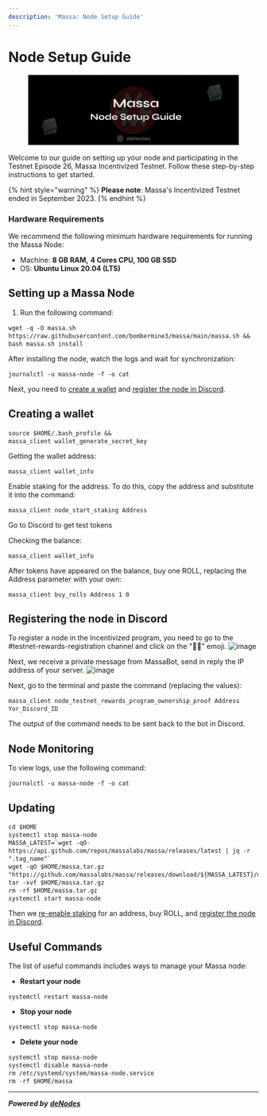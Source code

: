 ```yaml
---
description: 'Massa: Node Setup Guide'
---
```


# Node Setup Guide

<figure><img src="../.gitbook/assets/Massa Guide.png" alt=""><figcaption></figcaption></figure>

Welcome to our guide on setting up your node and participating in the Testnet Episode 26, Massa Incentivized Testnet. Follow these step-by-step instructions to get started.

{% hint style="warning" %}
**Please note**: Massa's Incentivized Testnet ended in September 2023.
{% endhint %}

### Hardware Requirements <a href="#hardware-requirements" id="hardware-requirements"></a>

We recommend the following minimum hardware requirements for running the Massa Node:

* Machine: **8 GB RAM,** **4 Cores CPU, 100 GB SSD**
* OS: **Ubuntu Linux 20.04 (LTS)**

## Setting up a Massa Node

1. Run the following command:

```
wget -q -O massa.sh https://raw.githubusercontent.com/bombermine3/massa/main/massa.sh && bash massa.sh install
```

After installing the node, watch the logs and wait for synchronization:

```
journalctl -u massa-node -f -o cat
```

Next, you need to [create a wallet](node-setup-guide.md#creating-a-wallet) and [register the node in Discord](node-setup-guide.md#registering-the-node-in-discord).

## Creating a wallet

```
source $HOME/.bash_profile &&
massa_client wallet_generate_secret_key
```

Getting the wallet address:

```
massa_client wallet_info
```

Enable staking for the address. To do this, copy the address and substitute it into the command:

```
massa_client node_start_staking Address
```

Go to Discord to get test tokens

Checking the balance:

```
massa_client wallet_info
```

After tokens have appeared on the balance, buy one ROLL, replacing the Address parameter with your own:

```
massa_client buy_rolls Address 1 0
```

## Registering the node in Discord

To register a node in the Incentivized program, you need to go to the #testnet-rewards-registration channel and click on the "👍🏻" emoji. ![image](https://github.com/denodesxyz/denodes-hub/assets/139079136/e51d35b7-a8d8-4d8e-962a-cf5238d3c0d9)

Next, we receive a private message from MassaBot, send in reply the IP address of your server. ![image](https://github.com/denodesxyz/denodes-hub/assets/139079136/fded2d29-faee-4a6b-9130-eaf4514d9757)

Next, go to the terminal and paste the command (replacing the values):

```
massa_client node_testnet_rewards_program_ownership_proof Address Yor_Discord_ID
```

The output of the command needs to be sent back to the bot in Discord.

## Node Monitoring

To view logs, use the following command:

```
journalctl -u massa-node -f -o cat
```

## Updating

```
cd $HOME
systemctl stop massa-node
MASSA_LATEST=`wget -qO- https://api.github.com/repos/massalabs/massa/releases/latest | jq -r ".tag_name"`
wget -qO $HOME/massa.tar.gz "https://github.com/massalabs/massa/releases/download/${MASSA_LATEST}/massa_${MASSA_LATEST}_release_linux.tar.gz"
tar -xvf $HOME/massa.tar.gz
rm -rf $HOME/massa.tar.gz
systemctl start massa-node
```

Then we [re-enable staking](node-setup-guide.md#creating-a-wallet) for an address, buy ROLL, and [register the node in Discord](node-setup-guide.md#registering-the-node-in-discord).

## Useful Commands

The list of useful commands includes ways to manage your Massa node:

* **Restart your node**

```
systemctl restart massa-node
```

* **Stop your node**

```
systemctl stop massa-node
```

* **Delete your node**

```
systemctl stop massa-node
systemctl disable massa-node
rm /etc/systemd/system/massa-node.service
rm -rf $HOME/massa
```

***

_**Powered by**_ [_**deNodes**_](https://twitter.com/deNodes\_)
